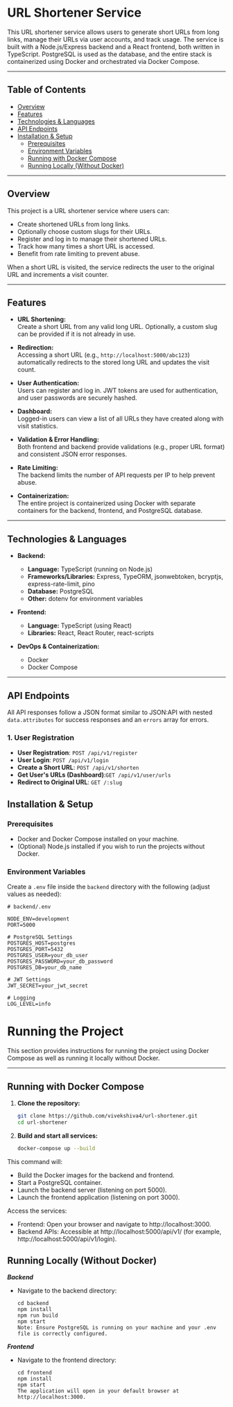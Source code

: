# URL Shortener Service

This URL shortener service allows users to generate short URLs from long links, manage their URLs via user accounts, and track usage. The service is built with a Node.js/Express backend and a React frontend, both written in TypeScript. PostgreSQL is used as the database, and the entire stack is containerized using Docker and orchestrated via Docker Compose.

---

## Table of Contents

- [Overview](#overview)
- [Features](#features)
- [Technologies & Languages](#technologies--languages)
- [API Endpoints](#api-endpoints)
- [Installation & Setup](#installation--setup)
  - [Prerequisites](#prerequisites)
  - [Environment Variables](#environment-variables)
  - [Running with Docker Compose](#running-with-docker-compose)
  - [Running Locally (Without Docker)](#running-locally-without-docker)

---

## Overview

This project is a URL shortener service where users can:

- Create shortened URLs from long links.
- Optionally choose custom slugs for their URLs.
- Register and log in to manage their shortened URLs.
- Track how many times a short URL is accessed.
- Benefit from rate limiting to prevent abuse.

When a short URL is visited, the service redirects the user to the original URL and increments a visit counter.

---

## Features

- **URL Shortening:**  
  Create a short URL from any valid long URL. Optionally, a custom slug can be provided if it is not already in use.
  
- **Redirection:**  
  Accessing a short URL (e.g., `http://localhost:5000/abc123`) automatically redirects to the stored long URL and updates the visit count.

- **User Authentication:**  
  Users can register and log in. JWT tokens are used for authentication, and user passwords are securely hashed.

- **Dashboard:**  
  Logged-in users can view a list of all URLs they have created along with visit statistics.

- **Validation & Error Handling:**  
  Both frontend and backend provide validations (e.g., proper URL format) and consistent JSON error responses.

- **Rate Limiting:**  
  The backend limits the number of API requests per IP to help prevent abuse.

- **Containerization:**  
  The entire project is containerized using Docker with separate containers for the backend, frontend, and PostgreSQL database.

---

## Technologies & Languages

- **Backend:**  
  - **Language:** TypeScript (running on Node.js)  
  - **Frameworks/Libraries:** Express, TypeORM, jsonwebtoken, bcryptjs, express-rate-limit, pino  
  - **Database:** PostgreSQL  
  - **Other:** dotenv for environment variables

- **Frontend:**  
  - **Language:** TypeScript (using React)  
  - **Libraries:** React, React Router, react-scripts

- **DevOps & Containerization:**  
  - Docker  
  - Docker Compose

---

## API Endpoints

All API responses follow a JSON format similar to JSON:API with nested `data.attributes` for success responses and an `errors` array for errors.

### 1. User Registration

- **User Registration**: `POST /api/v1/register`
- **User Login**: `POST /api/v1/login`
- **Create a Short URL**: `POST /api/v1/shorten`
- **Get User's URLs (Dashboard)**:`GET /api/v1/user/urls`
- **Redirect to Original URL**: `GET /:slug`



## Installation & Setup

### Prerequisites

- Docker and Docker Compose installed on your machine.
- (Optional) Node.js installed if you wish to run the projects without Docker.

### Environment Variables

Create a `.env` file inside the `backend` directory with the following (adjust values as needed):

```dotenv
# backend/.env

NODE_ENV=development
PORT=5000

# PostgreSQL Settings
POSTGRES_HOST=postgres
POSTGRES_PORT=5432
POSTGRES_USER=your_db_user
POSTGRES_PASSWORD=your_db_password
POSTGRES_DB=your_db_name

# JWT Settings
JWT_SECRET=your_jwt_secret

# Logging
LOG_LEVEL=info
```
# Running the Project

This section provides instructions for running the project using Docker Compose as well as running it locally without Docker.

---

## Running with Docker Compose

1. **Clone the repository:**

   ```bash
   git clone https://github.com/vivekshiva4/url-shortener.git
   cd url-shortener
   ```
2. **Build and start all services:**

    ```bash
   docker-compose up --build
   ```
This command will:

- Build the Docker images for the backend and frontend.
- Start a PostgreSQL container.
- Launch the backend server (listening on port 5000).
- Launch the frontend application (listening on port 3000).

Access the services:
- Frontend: Open your browser and navigate to http://localhost:3000.
- Backend APIs: Accessible at http://localhost:5000/api/v1/ (for example, http://localhost:5000/api/v1/login).


## Running Locally (Without Docker)

***Backend***
- Navigate to the backend directory:
   ```
   cd backend
   npm install
   npm run build
   npm start
   Note: Ensure PostgreSQL is running on your machine and your .env file is correctly configured.
   ```
***Frontend***
- Navigate to the frontend directory:
   ```
   cd frontend
   npm install
   npm start
   The application will open in your default browser at http://localhost:3000.
   ```